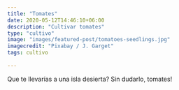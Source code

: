 ```yaml
---
title: "Tomates"
date: 2020-05-12T14:46:10+06:00
description: "Cultivar tomates"
type: "cultivo"
image: "images/featured-post/tomatoes-seedlings.jpg"
imagecredit: "Pixabay / J. Garget"
tags: cultivo
  
---
```

Que te llevarías a una isla desierta? Sin dudarlo, tomates!
